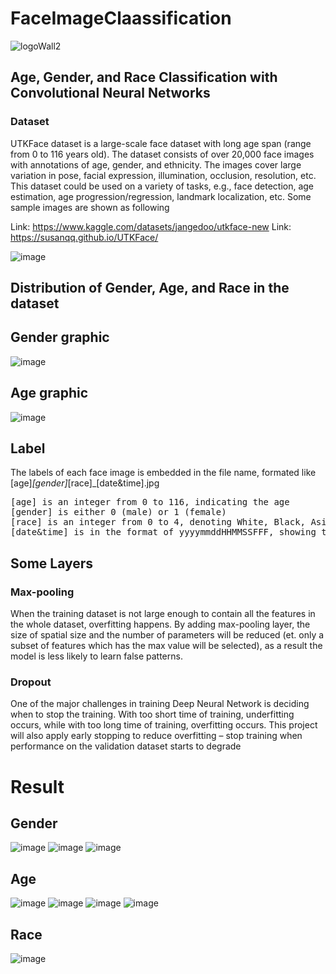 # FaceImageClaassification

![logoWall2](https://user-images.githubusercontent.com/44675799/145050435-80ccfb4d-9e76-41b9-b470-4f1b45c73609.jpg)

## Age, Gender, and Race Classification with Convolutional Neural Networks

### Dataset

UTKFace dataset is a large-scale face dataset with long age span (range from 0 to 116 years old). The dataset consists of over 20,000 face images with annotations of age, gender, and ethnicity. The images cover large variation in pose, facial expression, illumination, occlusion, resolution, etc. This dataset could be used on a variety of tasks, e.g., face detection, age estimation, age progression/regression, landmark localization, etc. Some sample images are shown as following

Link: https://www.kaggle.com/datasets/jangedoo/utkface-new
Link: https://susanqq.github.io/UTKFace/

![image](https://user-images.githubusercontent.com/44675799/145047648-70b091a7-233c-446d-835b-cac733b2f9a0.png)

## Distribution of Gender, Age, and Race in the dataset

## Gender graphic
![image](https://user-images.githubusercontent.com/44675799/145048886-a7c335c8-5cd9-49b2-951f-5ad33d2b445c.png)
## Age graphic
![image](https://user-images.githubusercontent.com/44675799/145048976-a0f987a3-c3ba-4c30-8b4a-1f845715a4bf.png)

## Label

The labels of each face image is embedded in the file name, formated like [age]_[gender]_[race]_[date&time].jpg
<pre>[age] is an integer from 0 to 116, indicating the age
[gender] is either 0 (male) or 1 (female)
[race] is an integer from 0 to 4, denoting White, Black, Asian, Indian, and Others (like Hispanic, Latino, Middle Eastern).
[date&time] is in the format of yyyymmddHHMMSSFFF, showing the date and time an image was collected to UTKFace </pre>

## Some Layers

### Max-pooling

When the training dataset is not large enough to contain all the features in the whole dataset, overfitting happens. By adding max-pooling layer, the size of spatial size and the number of parameters will be reduced (et. only a subset of features which has the max value will be selected), as a result the model is less likely to learn false patterns.
### Dropout

One of the major challenges in training Deep Neural Network is deciding when to stop the training. With too short time of training, underfitting occurs, while with too long time of training, overfitting occurs. This project will also apply early stopping to reduce overfitting – stop training when performance on the validation dataset starts to degrade

# Result 

## Gender 
![image](https://user-images.githubusercontent.com/44675799/145049117-07b6e328-f2a5-4b0e-bd67-157d69cb45fd.png)
![image](https://user-images.githubusercontent.com/44675799/145049152-a113f350-6a6c-437d-ae71-22fcd85134bb.png)
![image](https://user-images.githubusercontent.com/44675799/145049130-e4fba651-2b91-4b2e-8938-fb365b52565d.png)
## Age
![image](https://user-images.githubusercontent.com/44675799/145049187-0a24a0c0-e41f-4dc2-a357-b6bb7c5c5637.png)
![image](https://user-images.githubusercontent.com/44675799/145049180-e20116a4-d7ba-428e-8ce6-5f4aa55e3dd8.png)
![image](https://user-images.githubusercontent.com/44675799/145049198-fe053e5a-368e-46ed-ab68-d8200842ead2.png)
![image](https://user-images.githubusercontent.com/44675799/145049139-fd24efed-db27-462c-8ee5-20a9189d616c.png)
## Race
![image](https://user-images.githubusercontent.com/44675799/145693626-6a89fe6a-f469-44e5-9d78-4b1a7b8b86a4.png)

